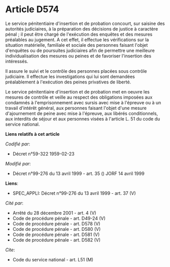 # Article D574

Le service pénitentiaire d'insertion et de probation concourt, sur saisine des autorités judiciaires, à la préparation des
décisions de justice à caractère pénal ; il peut être chargé de l'exécution des enquêtes et des mesures préalables au
jugement. A cet effet, il effectue les vérifications sur la situation matérielle, familiale et sociale des personnes faisant
l'objet d'enquêtes ou de poursuites judiciaires afin de permettre une meilleure individualisation des mesures ou peines et de
favoriser l'insertion des intéressés.

Il assure le suivi et le contrôle des personnes placées sous contrôle judiciaire. Il effectue les investigations qui lui sont
demandées préalablement à l'exécution des peines privatives de liberté.

Le service pénitentiaire d'insertion et de probation met en oeuvre les mesures de contrôle et veille au respect des
obligations imposées aux condamnés à l'emprisonnement avec sursis avec mise à l'épreuve ou à un travail d'intérêt général,
aux personnes faisant l'objet d'une mesure d'ajournement de peine avec mise à l'épreuve, aux libérés conditionnels, aux
interdits de séjour et aux personnes visées à l'article L. 51 du code du service national.

**Liens relatifs à cet article**

_Codifié par_:

  - Décret n°59-322 1959-02-23

_Modifié par_:

  - Décret n°99-276 du 13 avril 1999 - art. 35 () JORF 14 avril 1999

**Liens**:

  - SPEC_APPLI: Décret n°99-276 du 13 avril 1999 - art. 37 (V)

_Cité par_:

  - Arrêté du 28 décembre 2001 - art. 4 (V)
  - Code de procédure pénale - art. D49-24 (V)
  - Code de procédure pénale - art. D578 (V)
  - Code de procédure pénale - art. D580 (V)
  - Code de procédure pénale - art. D581 (V)
  - Code de procédure pénale - art. D582 (V)

_Cite_:

  - Code du service national - art. L51 (M)
